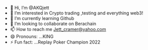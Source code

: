 - 👋 Hi, I’m @AKQjett
- 👀 I’m interested in Crypto trading ,testing and everything web3!
- 🌱 I’m currently learning Github
- 💞️ I’m looking to collaborate on Berachain
- 📫 How to reach me Jett_cramer@yahoo.com
- 😄 Pronouns: ...KING
- ⚡ Fun fact: ...Replay Poker Champion 2022

<!---
AKQjett/AKQjett is a ✨ special ✨ repository because its `README.md` (this file) appears on your GitHub profile.
You can click the Preview link to take a look at your changes.
--->
